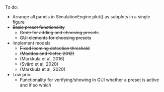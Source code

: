 To do:
* Arrange all panels in SimulationEngine.plot() as subplots in a single figure
* ~~Basic preset functionality~~
    * ~~Code for adding and choosing presets~~
    * ~~GUI elements for choosing presets~~
* Implement models
    * ~~Fixed looming detection threshold~~
    * ~~(Maddox and Kiefer, 2012)~~
    * (Markkula et al, 2016)
    * (Svärd et al, 2020)
    * (Markkula et al, 2020)
* Low prio: 
    * Functionality for verifying/showing in GUI whether a preset is active and if so which
